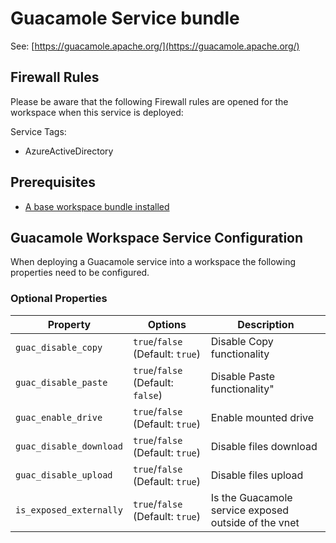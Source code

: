 # Guacamole Service bundle

See: [https://guacamole.apache.org/](https://guacamole.apache.org/)

## Firewall Rules

Please be aware that the following Firewall rules are opened for the workspace when this service is deployed:

Service Tags:

- AzureActiveDirectory

## Prerequisites

- [A base workspace bundle installed](../workspaces/base.md)

## Guacamole Workspace Service Configuration

When deploying a Guacamole service into a workspace the following properties need to be configured.

### Optional Properties

| Property | Options | Description |
| -------- | ------- | ----------- |
| `guac_disable_copy` | `true`/`false` (Default: `true`) | Disable Copy functionality |
| `guac_disable_paste` | `true`/`false` (Default: `false`) | Disable Paste functionality" |
| `guac_enable_drive` | `true`/`false` (Default: `true`) | Enable mounted drive |
| `guac_disable_download` | `true`/`false` (Default: `true`) | Disable files download |
| `guac_disable_upload` | `true`/`false` (Default: `true`) | Disable files upload |
| `is_exposed_externally` | `true`/`false` (Default: `true`) | Is the Guacamole service exposed outside of the vnet |
